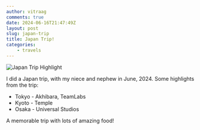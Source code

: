 ```yaml
---
author: vitraag
comments: true
date: 2024-06-16T21:47:49Z
layout: post
slug: japan-trip 
title: Japan Trip!
categories:
    - travels
---
```

![Japan Trip Highlight](https://photos.app.goo.gl/4sVkzWVLdsT2iNiu5)

I did a Japan trip, with my niece and nephew in June, 2024. Some highlights from the trip:

* Tokyo - Akhibara, TeamLabs
* Kyoto - Temple
* Osaka - Universal Studios

A memorable trip with lots of amazing food!
